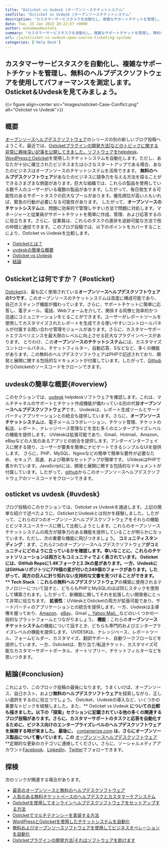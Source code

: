 ```yaml
---
title: "Osticket vs Uvdesk |オープンソースチケットシステム" 
seoTitle: "Osticket vs Uvdesk |オープンソースチケットシステム" 
description: "カスタマーサービスタスクを自動化し、複雑なサポートチケットを管理し、無料のヘルプデスクソフトウェアを使用してパフォーマンスを測定します。 Osticket＆Uvdeskを見てみましょう。" 
date: Tue, 25 Jan 2022 20:22:57 +0000
author: muhammadmustafa
summary: "カスタマーサービスタスクを自動化し、複雑なサポートチケットを管理し、無料のヘルプデスクソフトウェアを使用してパフォーマンスを測定します。 Osticket＆amp; uvdesk。" 
url: /ja/osticket-vs-uvdesk-open-source-ticketing-system/
categories: ['Help Desk']
---
```


## カスタマーサービスタスクを自動化し、複雑なサポートチケットを管理し、無料のヘルプデスクソフトウェアを使用してパフォーマンスを測定します。 Osticket＆Uvdeskを見てみましょう。

{{< figure align=center src="images/osticket-Case-Conflict.png" alt="Osticket vs Uvdesk">}}


## 概要
[オープンソースヘルプデスクソフトウェア][1]のシリーズの別の新しいブログ投稿へようこそ。最近では、[Osticketプラグインの開発方法|などのトピックに関する非常に興味深い記事を公開してきました。ソフトウェアをhelpdesk][2]、[WordPressとOsticket][3]を使用したチケットシステムを自動化します。ただし、あなたが十分に確立されたビジネスまたは小さなスタートアップである場合、あなたのビジネスはオープンソースのチケットシステムを活用できます。 **無料のヘルプデスクソフトウェア**があなたのビジネスに競争力を与える方法を探ることができるさまざまな側面があります。巨大な組織では、これらの製品を使用している数千人のユーザーがいる複数の製品があります。したがって、毎日発生する可能性のあるサポートタスクの巨大なプールがあります。優先順位が高い人もいれば、緊急の行動が必要になる可能性があります。
したがって、**オープンソースのチケットシステム**は、問題に効率的で管理しやすい方法で問題に対処します。マネージャーと従業員がサポートチケットを簡単に作成、管理、および応答するのに役立ちます。さらに、従業員は、これらのタスクの進捗を追跡可能な方法で他の仲間と通信できます。このブログ投稿では、以下のポイントをカバーすることにより、Osticket vs Uvdeskを比較します。
  * [Osticketとは？][4]
  * [uvdeskの簡単な概要][5]
  * [Osticket vs Uvdesk][6]
  * [結論][7]

## Osticketとは何ですか？ {#osticket}
[Osticket][8]は、最も広く使用されている**オープンソースヘルプデスクソフトウェアの1つです**。このオープンソースのチケットシステムは高度に構成可能であり、自己ホスティング機能が備わっています。さらに、サポートチケットに簡単に応答し、電子メール、電話、Webフォームを介して、関係する同僚と効率的かつ迅速にコミュニケーションをとることができます。ユーザーがレポートツールを使用してカスタマイズされたレポートを生成できる使いやすいコントロールパネルが付属する問い合わせ管理モジュールがあります。さらに、カスタマーサポートエクスペリエンスを最大限のレベルに向上させる巨大なプラグインベースがあります。
とりわけ、この**オープンソースのチケットシステム**には、カスタマイズコントロールパネル、チケットフィルター、自動応答、Sなどなど、多くの機能があります。この無料のヘルプデスクソフトウェアはPHPで記述されており、開発と展開に関する包括的なドキュメントが付属しています。したがって、[Github][9]からOsticketのソースコードをクローンできます。

## uvdeskの簡単な概要{#overview}
このセクションでは、[uvdesk][10] helpdeskソフトウェアを確認します。これは、マルチチャネルのサポートとチケット作成機能が備わっている別の代替**オープンソースヘルプデスクソフトウェア**です。 Uvdeskは、レポート生成ツールとサードパーティアプリケーションとの統合も提供しています。さらに、**オープンソースチケットシステム**は、電子メールコラボレーション、チケット管理、チケットの転送、レポート、ナレッジベース管理などを含む多くのエンタープライズレベルの機能を提供します。 UVdeskは拡張可能であり、Gmail、Hotmail、Amazon、eBayなどの人気のあるアプリとの統合を提供します。アンダーインターフェイスに関する限り、ユーザーが要素を簡単にナビゲートできるシンプルなUIを提供します。
さらに、PHP、MySQL、Nginxなどの簡単で簡単な要件が必要なため、セキュア、高速、および簡単なセットアップが簡単です。 UVdeskはPHPで書かれています。JavaScriptには、開発と展開に関する包括的なドキュメントが付属しています。したがって、[github][11]からこのオープンソースヘルプデスクソフトウェアのソースコードをクローンできます。

## osticket vs uvdesk {#uvdesk}
ブログ投稿のこのセクションでは、Osticket vs Uvdeskを通過します。上記の簡単な紹介で述べたように、OsticketとUvdeskとは何かを経験しました。したがって、これらの2つのオープンソースヘルプデスクソフトウェアをそれらの機能とビジネスユースケースに関して比較しようとします。これらのオープンソースチケットシステムの両方が競争力のある機能を提供していることが明らかになっています。ただし、次の重要な機能に飛びつきましょう。
**コミュニティスタンディング**：まず、これら2つのオープンソースヘルプデスクソフトウェア**がコミュニティにどのように立っているかを確認します。幸いなことに、これらのチケットソリューションは両方ともコミュニティでよく表されています。 Osticketには、GitHub Repoに1.4Kフォークと2.3kの星があります。一方、UvdeskにはGitHubリポジトリに779個の星が付いた249個のフォークがあります。したがって、両方の巨人に計り知れない支持的な文書を見つけることができます。
** Tech Stack **：これらの**無料ヘルプデスクソフトウェア**の構築に使用されるテクノロジーについて話すと、どちらもPHPとMySQLのほぼ同じスタックを使用して構築されます。したがって、新機能に関してそれを拡張したい開発者にとって非常に役立ちます。
**拡張性**：UVdeskとOsticketの両方が拡張可能であり、サードパーティのアプリケーションとの統合を提供します。一方、Uvdeskは主導権を握っており、[Amazon][12]、[eBay][13]、Gmail [、Yahoo Mail、][14]などのいくつかの一般的なプラットフォームとつながりましょう。
**機能**：これらの**オープンソースチケットシステム**の機能について話すとき、どちらも専門的およびエンタープライズレベルの機能を提供します。 UVDESKは、ナレッジベース、レポートツール、フォームビルダー、カスタマイズ、翻訳サポート、自動ワークフローなどを提供しています。一方、Osticketは、割り当て/転送チケット、カスタマイズ可能なカスタマーサポートポータル、オートリプリー、チケットフィルターなどを思いつきます。

## 結論{#conclusion}
これにより、このブロック投稿の最後になります。うまくいけば、オープンソース、自己ホスト、および**無料のヘルプデスクソフトウェア**を探索しながら、正しい選択をするのに役立つでしょう。 Ostciket、Uvdeskの導入など、いくつかの重要なトピックを経験しました。また、** Osticket vs Uvdesk **についての比較も描きました。以下の「探索」セクションに記載されている他の多くの関連するブログ投稿があります。さらに、カスタマーサポートのタスクと応答を自動化するために、ビジネス向けのエンタープライズレベルのヘルプデスクソフトウェアを展開する時が来ました。
最後に、** [containerize.com][15] **は、さらにオープンソース製品について書いています。この** [][16][オープンソースヘルプデスクソフトウェア][17] **定期的な更新のカテゴリに連絡してください。さらに、ソーシャルメディアアカウント[Facebook][18]、[LinkedIn][19]、[Twitter][20]でフォローできます。

## 探検
次のリンクが関連する場合があります。
  * [最高のオープンソースと無料のヘルプデスクソフトウェア][17]
  * [人気のある無料チケットベースのヘルプデスクとカスタマーケアシステム][21]
  * [Osticketを使用してオンラインヘルプデスクソフトウェアをセットアップする方法][22]
  * [Osticketでマルチテナンシーを実装する方法][23]
  * [WordPressとOsticketを使用したチケットシステムを自動化][3]
  * [無料およびオープンソースソフトウェアを使用してビジネスオペレーションを自動化][24]
  * [Osticketプラグインの開発方法|それはソフトウェアを助けます][2]

  
[1]: https://blog.containerize.com/category/helpdesk/
[2]: https://blog.containerize.com/helpdesk/how-to-develop-osticket-plugin-it-helpdesk-software/
[3]: https://blog.containerize.com/blogging/automate-ticketing-system-using-wordpress-and-osticket/
[4]: #osticket
[5]: #overview
[6]: #uvdesk
[7]: #Conclusion
[8]: https://products.containerize.com/helpdesk/osticket/
[9]: https://github.com/osTicket/osTicket
[10]: https://products.containerize.com/helpdesk/uvdesk/
[11]: https://github.com/uvdesk/community-skeleton
[12]: https://www.amazon.com/
[13]: https://www.ebay.com/
[14]: https://login.yahoo.com/?.src=ym&pspid=159600001&activity=mail-direct&.lang=en-US&.intl=us&.done=https%3A%2F%2Fmail.yahoo.com%2Fd
[15]: https://www.containerize.com/
[16]: https://products.containerize.com/single-sign-on/
[17]: https://products.containerize.com/helpdesk/
[18]: https://web.facebook.com/containerize
[19]: https://www.linkedin.com/company/containerize/
[20]: https://twitter.com/containerize_co
[21]: https://products.containerize.com/helpdesk/osticket
[22]: https://blog.containerize.com/helpdesk/how-to-set-up-help-desk-system-using-osticket/
[23]: https://blog.containerize.com/helpdesk/how-to-implement-multi-tenancy-in-osticket/
[24]: https://blog.containerize.com/blogging/automate-business-operations-using-open-source-software/
